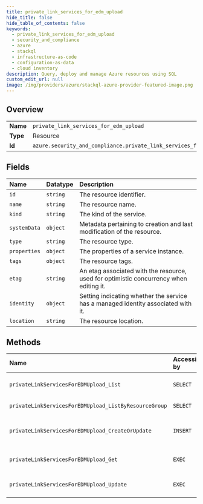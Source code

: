 ```yaml
---
title: private_link_services_for_edm_upload
hide_title: false
hide_table_of_contents: false
keywords:
  - private_link_services_for_edm_upload
  - security_and_compliance
  - azure    
  - stackql
  - infrastructure-as-code
  - configuration-as-data
  - cloud inventory
description: Query, deploy and manage Azure resources using SQL
custom_edit_url: null
image: /img/providers/azure/stackql-azure-provider-featured-image.png
---
```

  
    

## Overview
<table><tbody>
<tr><td><b>Name</b></td><td><code>private_link_services_for_edm_upload</code></td></tr>
<tr><td><b>Type</b></td><td>Resource</td></tr>
<tr><td><b>Id</b></td><td><code>azure.security_and_compliance.private_link_services_for_edm_upload</code></td></tr>
</tbody></table>

## Fields
| Name | Datatype | Description |
|:-----|:---------|:------------|
| `id` | `string` | The resource identifier. |
| `name` | `string` | The resource name. |
| `kind` | `string` | The kind of the service. |
| `systemData` | `object` | Metadata pertaining to creation and last modification of the resource. |
| `type` | `string` | The resource type. |
| `properties` | `object` | The properties of a service instance. |
| `tags` | `object` | The resource tags. |
| `etag` | `string` | An etag associated with the resource, used for optimistic concurrency when editing it. |
| `identity` | `object` | Setting indicating whether the service has a managed identity associated with it. |
| `location` | `string` | The resource location. |
## Methods
| Name | Accessible by | Required Params | Description |
|:-----|:--------------|:----------------|:------------|
| `privateLinkServicesForEDMUpload_List` | `SELECT` | `subscriptionId` | Get all the privateLinkServicesForEDMUpload instances in a subscription. |
| `privateLinkServicesForEDMUpload_ListByResourceGroup` | `SELECT` | `resourceGroupName, subscriptionId` | Get all the service instances in a resource group. |
| `privateLinkServicesForEDMUpload_CreateOrUpdate` | `INSERT` | `resourceGroupName, resourceName, subscriptionId` | Create or update the metadata of a privateLinkServicesForEDMUpload instance. |
| `privateLinkServicesForEDMUpload_Get` | `EXEC` | `resourceGroupName, resourceName, subscriptionId` | Get the metadata of a privateLinkServicesForEDMUpload resource. |
| `privateLinkServicesForEDMUpload_Update` | `EXEC` | `resourceGroupName, resourceName, subscriptionId` | Update the metadata of a privateLinkServicesForEDMUpload instance. |
